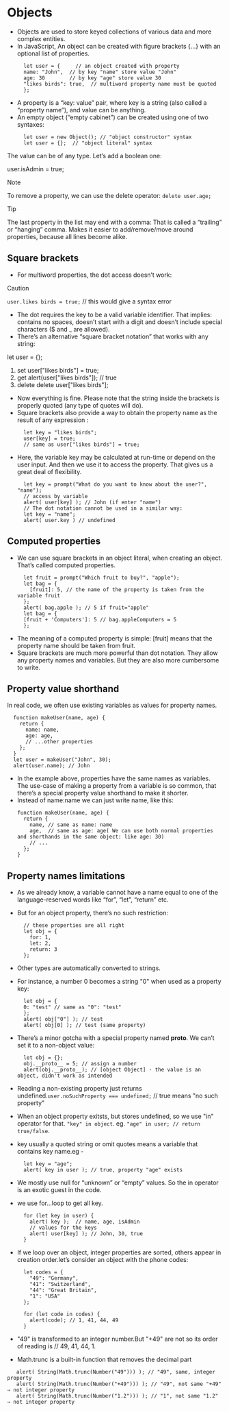 # Objects
+ Objects are used to store keyed collections of various data and more complex entities.
+ In JavaScript, An object can be created with figure brackets {…} with an optional list of properties.
  ```
    let user = {     // an object created with property
    name: "John",  // by key "name" store value "John"
    age: 30        // by key "age" store value 30
    "likes birds": true,  // multiword property name must be quoted
    };
  ```
+ A property is a “key: value” pair, where key is a string (also called a “property name”), and value can be anything.
+ An empty object (“empty cabinet”) can be created using one of two syntaxes:
  ```
    let user = new Object(); // "object constructor" syntax
    let user = {};  // "object literal" syntax
  ```

The value can be of any type. Let’s add a boolean one:

user.isAdmin = true;
> [!NOTE]
> To remove a property, we can use the delete operator: `delete user.age;`

> [!TIP]
> The last property in the list may end with a comma:
> That is called a “trailing” or “hanging” comma. Makes it easier to add/remove/move around properties, because all lines become alike.

## Square brackets
+ For multiword properties, the dot access doesn’t work:
> [!CAUTION]
> `user.likes birds = true;` // this would give a syntax error
+ The dot requires the key to be a valid variable identifier. That implies: contains no spaces, doesn’t start with a digit and doesn’t include special characters ($ and _ are allowed).
+ There’s an alternative “square bracket notation” that works with any string:

let user = {};
1. set
  user["likes birds"] = true;
2. get
  alert(user["likes birds"]); // true
3. delete
  delete user["likes birds"];
+ Now everything is fine. Please note that the string inside the brackets is properly quoted (any type of quotes will do).
+ Square brackets also provide a way to obtain the property name as the result of any expression :
  ```
    let key = "likes birds";
    user[key] = true;
    // same as user["likes birds"] = true;
  ```
+ Here, the variable key may be calculated at run-time or depend on the user input. And then we use it to access the property. That gives us a great deal of flexibility.
  ```
    let key = prompt("What do you want to know about the user?", "name");
    // access by variable
    alert( user[key] ); // John (if enter "name")
    // The dot notation cannot be used in a similar way:
    let key = "name";
    alert( user.key ) // undefined
  ```
## Computed properties
+ We can use square brackets in an object literal, when creating an object. That’s called computed properties.
  ```
    let fruit = prompt("Which fruit to buy?", "apple");
    let bag = {
      [fruit]: 5, // the name of the property is taken from the variable fruit
    };
    alert( bag.apple ); // 5 if fruit="apple"
    let bag = {
    [fruit + 'Computers']: 5 // bag.appleComputers = 5
    };
  ```
+ The meaning of a computed property is simple: [fruit] means that the property name should be taken from fruit.
+ Square brackets are much more powerful than dot notation. They allow any property names and variables. But they are also more cumbersome to write.

## Property value shorthand
In real code, we often use existing variables as values for property names.
  ```
    function makeUser(name, age) {
      return {
        name: name,
        age: age,
        // ...other properties
      };
    }
    let user = makeUser("John", 30);
    alert(user.name); // John
  ```
+ In the example above, properties have the same names as variables. The use-case of making a property from a variable is so common, that there’s a special property value shorthand to make it shorter.
+ Instead of name:name we can just write name, like this:
    ```
    function makeUser(name, age) {
      return {
        name, // same as name: name
        age,  // same as age: age( We can use both normal properties and shorthands in the same object: like age: 30)
        // ...
      };
    }
  ```
## Property names limitations
+ As we already know, a variable cannot have a name equal to one of the language-reserved words like “for”, “let”, “return” etc.
+ But for an object property, there’s no such restriction:
  ```
    // these properties are all right
    let obj = {
      for: 1,
      let: 2,
      return: 3
    };
  ```
+ Other types are automatically converted to strings.
+ For instance, a number 0 becomes a string "0" when used as a property key:
  ```
    let obj = {
    0: "test" // same as "0": "test"
    };
    alert( obj["0"] ); // test
    alert( obj[0] ); // test (same property)
  ```
+ There’s a minor gotcha with a special property named __proto__. We can’t set it to a non-object value:
  ```
    let obj = {};
    obj.__proto__ = 5; // assign a number
    alert(obj.__proto__); // [object Object] - the value is an object, didn't work as intended
  ```
+ Reading a non-existing property just returns undefined.`user.noSuchProperty === undefined;` // true means "no such property"
+ When an object property exitsts, but stores undefined, so we use "in" operator for that. `"key" in object`. eg. `"age" in user; // return true/false`.
+ key usually a quoted string or omit quotes means a variable that contains key name.eg -
  ```
    let key = "age";
    alert( key in user ); // true, property "age" exists
  ```
+ We mostly use null for “unknown” or “empty” values. So the in operator is an exotic guest in the code.
+ we use for...loop to get all key.
  ```
    for (let key in user) {
      alert( key );  // name, age, isAdmin
      // values for the keys
      alert( user[key] ); // John, 30, true
    }
  ```
+ If we loop over an object, integer properties are sorted, others appear in creation order.let’s consider an object with the phone codes:
  ```
    let codes = {
      "49": "Germany",
      "41": "Switzerland",
      "44": "Great Britain",
      "1": "USA"
    };

    for (let code in codes) {
      alert(code); // 1, 41, 44, 49
    }  
  ```
+ "49" is transformed to an integer number.But "+49" are not so its order of reading is // 49, 41, 44, 1.

+ Math.trunc is a built-in function that removes the decimal part
 ```
    alert( String(Math.trunc(Number("49"))) ); // "49", same, integer property
    alert( String(Math.trunc(Number("+49"))) ); // "49", not same "+49" ⇒ not integer property
    alert( String(Math.trunc(Number("1.2"))) ); // "1", not same "1.2" ⇒ not integer property
  ```
